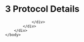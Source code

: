 <html dir="LTR" xmlns:mshelp="http://msdn.microsoft.com/mshelp" xmlns:ddue="http://ddue.schemas.microsoft.com/authoring/2003/5" xmlns:xlink="http://www.w3.org/1999/xlink" xmlns:tool="http://www.microsoft.com/tooltip">
    <head>
        <meta http-equiv="Content-Type" content="text/html; CHARSET=utf-8"></meta>
        <meta name="save" content="history"></meta>
        <title>3 Protocol Details</title>
        <xml>
            <mshelp:toctitle title="3 Protocol Details"></mshelp:toctitle>
            <mshelp:rltitle title="[MS-CANARYBLOCK]: Protocol Details"></mshelp:rltitle>
            <mshelp:keyword index="A" term="3d701464-24d3-4641-b890-ccbdeeecc2a2"></mshelp:keyword>
            <mshelp:attr name="DCSext.ContentType" value="open specification"></mshelp:attr>
            <mshelp:attr name="AssetID" value="3d701464-24d3-4641-b890-ccbdeeecc2a2"></mshelp:attr>
            <mshelp:attr name="TopicType" value="kbRef"></mshelp:attr>
            <mshelp:attr name="DCSext.Title" value="[MS-CANARYBLOCK]: Protocol Details" />
        </xml>
    </head>
    <body>
        <div id="header">
            <h1 class="heading">3 Protocol Details</h1>
        </div>
        <div id="mainSection">
            <div id="mainBody">
                <div id="allHistory" class="saveHistory"></div>
                <div id="sectionSection0" class="section" name="collapseableSection">
                    


                </div>
            </div>
        </div>
    </body>
</html>